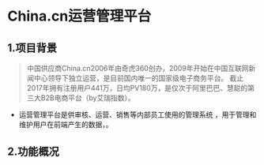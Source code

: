 # China.cn运营管理平台



## 1.项目背景

> 中国供应商China.cn2006年由奇虎360创办，2009年开始在中国互联网新闻中心领导下独立运营，是目前国内唯一的国家级电子商务平台。 截止2017年拥有注册用户441万，日均PV180万，是仅次于阿里巴巴、慧聪的第三大B2B电商平台（by艾瑞指数）。

- 运营管理平台是供审核、运营、销售等内部员工使用的管理系统 ，用于管理和维护用户在前端产生的数据，。

## 2.功能概况

